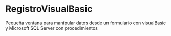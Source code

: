 # RegistroVisualBasic
Pequeña ventana para manipular datos desde un formulario con visualBasic y Microsoft SQL Server con procedimientos
